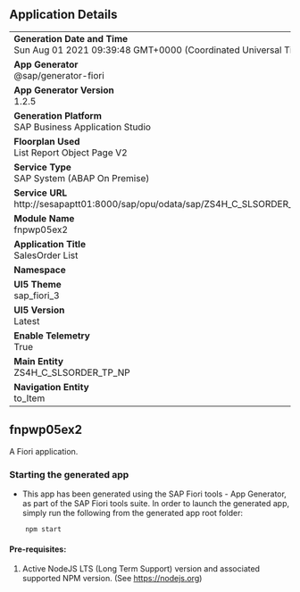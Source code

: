 ## Application Details
|               |
| ------------- |
|**Generation Date and Time**<br>Sun Aug 01 2021 09:39:48 GMT+0000 (Coordinated Universal Time)|
|**App Generator**<br>@sap/generator-fiori|
|**App Generator Version**<br>1.2.5|
|**Generation Platform**<br>SAP Business Application Studio|
|**Floorplan Used**<br>List Report Object Page V2|
|**Service Type**<br>SAP System (ABAP On Premise)|
|**Service URL**<br>http://sesapaptt01:8000/sap/opu/odata/sap/ZS4H_C_SLSORDER_TP_NP_CDS/
|**Module Name**<br>fnpwp05ex2|
|**Application Title**<br>SalesOrder List|
|**Namespace**<br>|
|**UI5 Theme**<br>sap_fiori_3|
|**UI5 Version**<br>Latest|
|**Enable Telemetry**<br>True|
|**Main Entity**<br>ZS4H_C_SLSORDER_TP_NP|
|**Navigation Entity**<br>to_Item|

## fnpwp05ex2

A Fiori application.

### Starting the generated app

-   This app has been generated using the SAP Fiori tools - App Generator, as part of the SAP Fiori tools suite.  In order to launch the generated app, simply run the following from the generated app root folder:

```
    npm start
```

#### Pre-requisites:

1. Active NodeJS LTS (Long Term Support) version and associated supported NPM version.  (See https://nodejs.org)



